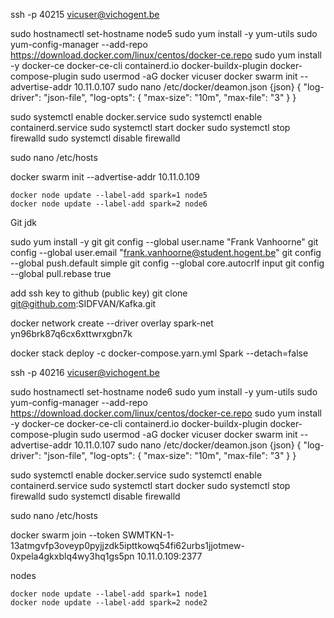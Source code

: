 

ssh -p  40215 vicuser@vichogent.be

sudo hostnamectl set-hostname node5
sudo yum install -y yum-utils
sudo yum-config-manager --add-repo https://download.docker.com/linux/centos/docker-ce.repo
sudo yum install -y docker-ce docker-ce-cli containerd.io docker-buildx-plugin docker-compose-plugin
sudo usermod -aG docker vicuser
docker swarm init --advertise-addr 10.11.0.107
sudo nano /etc/docker/deamon.json
{json}
{
   "log-driver": "json-file",
   "log-opts": {
       "max-size": "10m",
       "max-file": "3"
   }
}

 sudo systemctl enable docker.service
    sudo systemctl enable containerd.service
    sudo systemctl start docker
sudo systemctl stop firewalld
sudo systemctl disable firewalld

sudo nano /etc/hosts

docker swarm init --advertise-addr 10.11.0.109

    docker node update --label-add spark=1 node5
    docker node update --label-add spark=2 node6



Git
jdk

sudo yum install -y git
git config --global user.name "Frank Vanhoorne"
git config --global user.email "frank.vanhoorne@student.hogent.be"
git config --global push.default simple
git config --global core.autocrlf input
git config --global pull.rebase true

add ssh key to github (public key)
git clone git@github.com:SIDFVAN/Kafka.git

docker network create --driver overlay spark-net
yn96brk87q6cx6xttwrxgbn7k

docker stack deploy -c docker-compose.yarn.yml Spark --detach=false




ssh -p  40216 vicuser@vichogent.be

sudo hostnamectl set-hostname node6
sudo yum install -y yum-utils
sudo yum-config-manager --add-repo https://download.docker.com/linux/centos/docker-ce.repo
sudo yum install -y docker-ce docker-ce-cli containerd.io docker-buildx-plugin docker-compose-plugin
sudo usermod -aG docker vicuser
docker swarm init --advertise-addr 10.11.0.107
sudo nano /etc/docker/deamon.json
{json}
{
   "log-driver": "json-file",
   "log-opts": {
       "max-size": "10m",
       "max-file": "3"
   }
}

 sudo systemctl enable docker.service
    sudo systemctl enable containerd.service
    sudo systemctl start docker
sudo systemctl stop firewalld
sudo systemctl disable firewalld

sudo nano /etc/hosts   

docker swarm join --token SWMTKN-1-13atmgvfp3oveyp0pyjjzdk5ipttkowq54fi62urbs1jjotmew-0xpela4gkxblq4wy3hq1gs5pn 10.11.0.109:2377

nodes

    docker node update --label-add spark=1 node1
    docker node update --label-add spark=2 node2